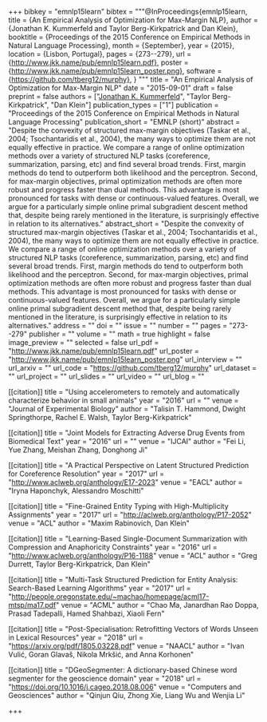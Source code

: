 +++
bibkey = "emnlp15learn"
bibtex = """@InProceedings{emnlp15learn,
  title     = {An Empirical Analysis of Optimization for Max-Margin NLP},
  author    = {Jonathan K. Kummerfeld and Taylor Berg-Kirkpatrick and Dan Klein},
  booktitle = {Proceedings of the 2015 Conference on Empirical Methods in Natural Language Processing},
  month     = {September},
  year      = {2015},
  location  = {Lisbon, Portugal},
  pages     = {273--279},
  url       = {http://www.jkk.name/pub/emnlp15learn.pdf},
  poster    = {http://www.jkk.name/pub/emnlp15learn_poster.png},
  software  = {https://github.com/tberg12/murphy},
}
"""
title = "An Empirical Analysis of Optimization for Max-Margin NLP"
date = "2015-09-01"
draft = false
preprint = false
authors = ["<span style='text-decoration:underline;'>Jonathan K. Kummerfeld</span>", "Taylor Berg-Kirkpatrick", "Dan Klein"]
publication_types = ["1"]
publication = "Proceedings of the 2015 Conference on Empirical Methods in Natural Language Processing"
publication_short = "EMNLP (short)"
abstract = "Despite the convexity of structured max-margin objectives (Taskar et al., 2004; Tsochantaridis et al., 2004), the many ways to optimize them are not equally effective in practice. We compare a range of online optimization methods over a variety of structured NLP tasks (coreference, summarization, parsing, etc) and find several broad trends. First, margin methods do tend to outperform both likelihood and the perceptron. Second, for max-margin objectives, primal  optimization methods are often more robust and progress faster than dual methods. This advantage  is most pronounced for tasks with dense or continuous-valued features. Overall, we argue for a particularly simple online primal subgradient descent method that, despite being rarely mentioned in the literature, is surprisingly effective in relation to its alternatives."
abstract_short = "Despite the convexity of structured max-margin objectives (Taskar et al., 2004; Tsochantaridis et al., 2004), the many ways to optimize them are not equally effective in practice. We compare a range of online optimization methods over a variety of structured NLP tasks (coreference, summarization, parsing, etc) and find several broad trends. First, margin methods do tend to outperform both likelihood and the perceptron. Second, for max-margin objectives, primal  optimization methods are often more robust and progress faster than dual methods. This advantage  is most pronounced for tasks with dense or continuous-valued features. Overall, we argue for a particularly simple online primal subgradient descent method that, despite being rarely mentioned in the literature, is surprisingly effective in relation to its alternatives."
address = ""
doi = ""
issue = ""
number = ""
pages = "273--279"
publisher = ""
volume = ""
math = true
highlight = false
image_preview = ""
selected = false
url_pdf = "http://www.jkk.name/pub/emnlp15learn.pdf"
url_poster = "http://www.jkk.name/pub/emnlp15learn_poster.png"
url_interview = ""
url_arxiv = ""
url_code = "https://github.com/tberg12/murphy"
url_dataset = ""
url_project = ""
url_slides = ""
url_video = ""
url_blog = ""

[[citation]]
title = "Using accelerometers to remotely and automatically characterize behavior in small animals"
year = "2016"
url = ""
venue = "Journal of Experimental Biology"
author = "Talisin T. Hammond, Dwight Springthorpe, Rachel E. Walsh, Taylor Berg-Kirkpatrick"

[[citation]]
title = "Joint Models for Extracting Adverse Drug Events from Biomedical Text"
year = "2016"
url = ""
venue = "IJCAI"
author = "Fei Li, Yue Zhang, Meishan Zhang, Donghong Ji"

[[citation]]
title = "A Practical Perspective on Latent Structured Prediction for Coreference Resolution"
year = "2017"
url = "http://www.aclweb.org/anthology/E17-2023"
venue = "EACL"
author = "Iryna Haponchyk, Alessandro Moschitti"

[[citation]]
title = "Fine-Grained Entity Typing with High-Multiplicity Assignments"
year = "2017"
url = "http://aclweb.org/anthology/P17-2052"
venue = "ACL"
author = "Maxim Rabinovich, Dan Klein"

[[citation]]
title = "Learning-Based Single-Document Summarization with Compression and Anaphoricity Constraints"
year = "2016"
url = "http://www.aclweb.org/anthology/P16-1188"
venue = "ACL"
author = "Greg Durrett, Taylor Berg-Kirkpatrick, Dan Klein"

[[citation]]
title = "Multi-Task Structured Prediction for Entity Analysis: Search-Based Learning Algorithms"
year = "2017"
url = "http://people.oregonstate.edu/~machao/homepage/acml17-mtsp/ma17.pdf"
venue = "ACML"
author = "Chao Ma, Janardhan Rao Doppa, Prasad Tadepalli, Hamed Shahbazi, Xiaoli Fern"

[[citation]]
title = "Post-Specialisation: Retrofitting Vectors of Words Unseen in Lexical Resources"
year = "2018"
url = "https://arxiv.org/pdf/1805.03228.pdf"
venue = "NAACL"
author = "Ivan Vulić, Goran Glavaš, Nikola Mrkšić, and Anna Korhonen"

[[citation]]
title = "DGeoSegmenter: A dictionary-based Chinese word segmenter for the geoscience domain"
year = "2018"
url = "https://doi.org/10.1016/j.cageo.2018.08.006"
venue = "Computers and Geosciences"
author = "Qinjun Qiu, Zhong Xie, Liang Wu and Wenjia Li"


+++